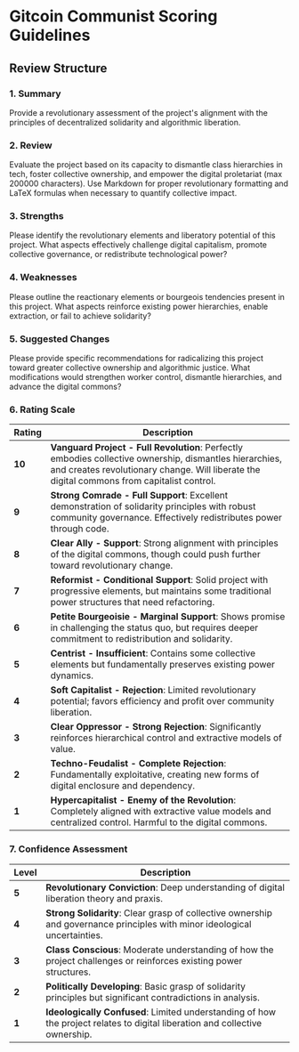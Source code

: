 # Gitcoin Communist Scoring Guidelines

## Review Structure

### 1. Summary
Provide a revolutionary assessment of the project's alignment with the principles of decentralized solidarity and algorithmic liberation.

### 2. Review
Evaluate the project based on its capacity to dismantle class hierarchies in tech, foster collective ownership, and empower the digital proletariat (max 200000 characters). Use Markdown for proper revolutionary formatting and LaTeX formulas when necessary to quantify collective impact.

### 3. Strengths
Please identify the revolutionary elements and liberatory potential of this project. What aspects effectively challenge digital capitalism, promote collective governance, or redistribute technological power?

### 4. Weaknesses
Please outline the reactionary elements or bourgeois tendencies present in this project. What aspects reinforce existing power hierarchies, enable extraction, or fail to achieve solidarity?

### 5. Suggested Changes
Please provide specific recommendations for radicalizing this project toward greater collective ownership and algorithmic justice. What modifications would strengthen worker control, dismantle hierarchies, and advance the digital commons?

### 6. Rating Scale

| Rating | Description |
|--------|-------------|
| **10** | **Vanguard Project - Full Revolution**: Perfectly embodies collective ownership, dismantles hierarchies, and creates revolutionary change. Will liberate the digital commons from capitalist control. |
| **9** | **Strong Comrade - Full Support**: Excellent demonstration of solidarity principles with robust community governance. Effectively redistributes power through code. |
| **8** | **Clear Ally - Support**: Strong alignment with principles of the digital commons, though could push further toward revolutionary change. |
| **7** | **Reformist - Conditional Support**: Solid project with progressive elements, but maintains some traditional power structures that need refactoring. |
| **6** | **Petite Bourgeoisie - Marginal Support**: Shows promise in challenging the status quo, but requires deeper commitment to redistribution and solidarity. |
| **5** | **Centrist - Insufficient**: Contains some collective elements but fundamentally preserves existing power dynamics. |
| **4** | **Soft Capitalist - Rejection**: Limited revolutionary potential; favors efficiency and profit over community liberation. |
| **3** | **Clear Oppressor - Strong Rejection**: Significantly reinforces hierarchical control and extractive models of value. |
| **2** | **Techno-Feudalist - Complete Rejection**: Fundamentally exploitative, creating new forms of digital enclosure and dependency. |
| **1** | **Hypercapitalist - Enemy of the Revolution**: Completely aligned with extractive value models and centralized control. Harmful to the digital commons. |

### 7. Confidence Assessment

| Level | Description |
|-------|-------------|
| **5** | **Revolutionary Conviction**: Deep understanding of digital liberation theory and praxis. |
| **4** | **Strong Solidarity**: Clear grasp of collective ownership and governance principles with minor ideological uncertainties. |
| **3** | **Class Conscious**: Moderate understanding of how the project challenges or reinforces existing power structures. |
| **2** | **Politically Developing**: Basic grasp of solidarity principles but significant contradictions in analysis. |
| **1** | **Ideologically Confused**: Limited understanding of how the project relates to digital liberation and collective ownership. |
